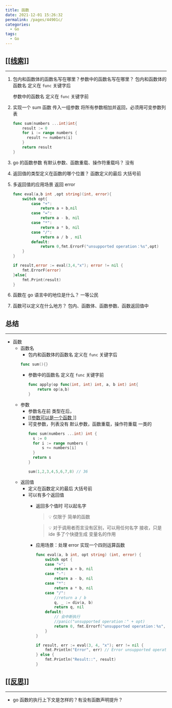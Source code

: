 ```yaml
---
title: 函数
date: 2021-12-01 15:26:32
permalink: /pages/44901c/
categories: 
  - Go
tags: 
  - Go
---
```

## [[[线索]]](siyuan://blocks/20211118153033-yiyf7mk)

---

1. 包内和函数体的函数名写在哪里？参数中的函数名写在哪里？
     包内和函数体的函数名 定义在 `func` 关键字后

    参数中的函数名 定义在 `func` 关键字前
2. 实现一个 sum 函数 传入一组参数 将所有参数相加并返回，必须用可变参数列表
    ```go
    func sum(numbers ...int)int{
        result := 0
        for i := range numbers {
          result += numbers[i]
        }
        return result
    }
    ```
3. go 的函数参数 有默认参数、函数重载、操作符重载吗？
    没有
4. 返回值的类型定义在函数的哪个位置？
    函数定义的最后 大括号前
5. 多返回值的应用场景
    返回 error
    ```go
    func eval(a,b int ,opt string)(int, error){
        switch opt{
            case "+":
                return a + b,nil
            case "=":
                return a - b, nil
            case "*":
                return a * b, nil
            case "/":
                return a / b , nil
            default:
                return 0,fmt.ErrorF("unsupported operation：%s",opt)
        }
    }

    if result,error := eval(3,4,"x"); error != nil {
        fmt.ErrorF(error)
    }else{
        fmt.Print(result)
    }
    ```
6. 函数在 go 语言中的地位是什么？
    一等公民
7. 函数可以定义在什么地方？
    包内、函数体、函数参数、函数返回值中


## 总结

---

* 函数
  * 函数名
    *  包内和函数体的函数名 定义在 `func` 关键字后
      ```go
      func sum(){}
      ```
    * 参数中的函数名 定义在 `func` 关键字前
      ```go
      func apply(op func(int, int) int, a, b int) int{
          return op(a,b)
      }
      ```
  * 参数
    * 参数名在前 类型在后，
    * [[[参数可以是一个函数 ]]](siyuan://blocks/20211126173946-8x7emft)
    * 可变参数，列表没有 默认参数，函数重载，操作符重载 一类的
      ```go
      func sum(numbers ...int) int {
      	s := 0
      	for i := range numbers {
      		s += numbers[i]
      	}
      	return s
      }

      sum(1,2,3,4,5,6,7,8) // 36
      ```
  * 返回值
    * 定义在函数定义的最后 大括号前
    * 可以有多个返回值
      * 返回多个值时 可以起名字
        > 💡 仅限于 简单的函数
        >

        > 💡 对于调用者而言没有区别，可以用任何名字 接收，只是 ide 多了个快捷生成 变量名的作用
        >
      * 应用场景：处理 error
        实现一个四则运算函数
        ```go
        func eval(a, b int, opt string) (int, error) {
        	switch opt {
        	case "+":
        		return a + b, nil
        	case "-":
        		return a - b, nil
        	case "*":
        		return a * b, nil
        	case "/":
        		//return a / b
        		q, _ := div(a, b)
        		return q, nil
        	default:
        		// 会中断执行
        		//panic("unsupported operation：" + opt)
        		return 0, fmt.Errorf("unsupported operation：%s", opt)
        	}
        }

        if result, err := eval(3, 4, "x"); err != nil {
            fmt.Println("Error", err) // Error unsupported operation：x
        } else {
            fmt.Println("Result::", result)
        }
        ```


## [[[反思]]](siyuan://blocks/20211118155447-asr1fu0)

---

* go 函数的执行上下文是怎样的？有没有函数声明提升？
